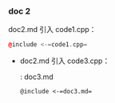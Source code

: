### doc 2

doc2.md 引入 code1.cpp：

```cpp
@include <-=code1.cpp=
```

-   doc2.md 引入 code3.cpp：

    :   doc3.md

        @include <-=doc3.md=
